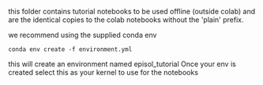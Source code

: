 this folder contains tutorial notebooks to be used offline (outside colab)
and are the identical copies to the colab notebooks without the 'plain' prefix.

we recommend using the supplied conda env

``conda env create -f environment.yml``

this will create an environment named episol_tutorial
Once your env is created select this as your kernel to use for the notebooks
